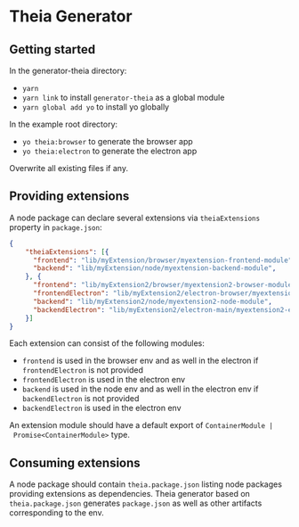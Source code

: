 # Theia Generator

## Getting started

In the generator-theia directory:

- `yarn`
- `yarn link` to install `generator-theia` as a global module
- `yarn global add yo` to install yo globally

In the example root directory:
- `yo theia:browser` to generate the browser app
- `yo theia:electron` to generate the electron app

Overwrite all existing files if any.

## Providing extensions

A node package can declare several extensions via `theiaExtensions` property in `package.json`:

```json
{
    "theiaExtensions": [{
      "frontend": "lib/myExtension/browser/myextension-frontend-module",
      "backend": "lib/myExtension/node/myextension-backend-module",
    }, {
      "frontend": "lib/myExtension2/browser/myextension2-browser-module",
      "frontendElectron": "lib/myExtension2/electron-browser/myextension2-electron-browser-module",
      "backend": "lib/myExtension2/node/myextension2-node-module",
      "backendElectron": "lib/myExtension2/electron-main/myextension2-electron-main-module"
    }]
}
```

Each extension can consist of the following modules:
- `frontend` is used in the browser env and as well in the electron if `frontendElectron` is not provided
- `frontendElectron` is used in the electron env
- `backend` is used in the node env and as well in the electron env if `backendElectron` is not provided
- `backendElectron` is used in the electron env

An extension module should have a default export of `ContainerModule | Promise<ContainerModule>` type.

## Consuming extensions

A node package should contain `theia.package.json` listing node packages providing extensions as dependencies.
Theia generator based on `theia.package.json` generates `package.json` as well as other artifacts corresponding to the env.

